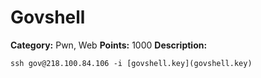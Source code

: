 # Govshell
**Category:** Pwn, Web
**Points:** 1000
**Description:**

`ssh gov@218.100.84.106 -i [govshell.key](govshell.key)`
